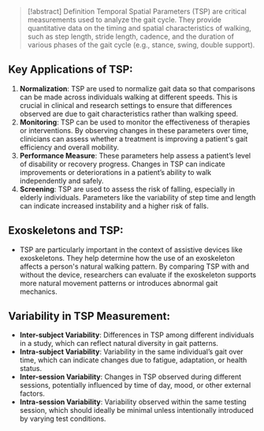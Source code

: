 > [!abstract] Definition
> Temporal Spatial Parameters (TSP) are critical measurements used to analyze the gait cycle. They provide quantitative data on the timing and spatial characteristics of walking, such as step length, stride length, cadence, and the duration of various phases of the gait cycle (e.g., stance, swing, double support). 

## Key Applications of TSP:
1. **Normalization**: TSP are used to normalize gait data so that comparisons can be made across individuals walking at different speeds. This is crucial in clinical and research settings to ensure that differences observed are due to gait characteristics rather than walking speed.
2. **Monitoring**: TSP can be used to monitor the effectiveness of therapies or interventions. By observing changes in these parameters over time, clinicians can assess whether a treatment is improving a patient's gait efficiency and overall mobility.
3. **Performance Measure**: These parameters help assess a patient’s level of disability or recovery progress. Changes in TSP can indicate improvements or deteriorations in a patient’s ability to walk independently and safely.
4. **Screening**: TSP are used to assess the risk of falling, especially in elderly individuals. Parameters like the variability of step time and length can indicate increased instability and a higher risk of falls.
## Exoskeletons and TSP:
- TSP are particularly important in the context of assistive devices like exoskeletons. They help determine how the use of an exoskeleton affects a person's natural walking pattern. By comparing TSP with and without the device, researchers can evaluate if the exoskeleton supports more natural movement patterns or introduces abnormal gait mechanics.
## Variability in TSP Measurement:
- **Inter-subject Variability**: Differences in TSP among different individuals in a study, which can reflect natural diversity in gait patterns.
- **Intra-subject Variability**: Variability in the same individual’s gait over time, which can indicate changes due to fatigue, adaptation, or health status.
- **Inter-session Variability**: Changes in TSP observed during different sessions, potentially influenced by time of day, mood, or other external factors.
- **Intra-session Variability**: Variability observed within the same testing session, which should ideally be minimal unless intentionally introduced by varying test conditions.
